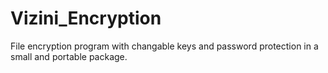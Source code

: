 # Vizini_Encryption
File encryption program with changable keys and password protection in a small and portable package.
